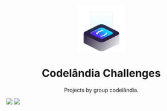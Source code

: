 <div align="center">
  
  <img src="./logo.svg" min-width="125" max-width="125" width="125" align="center" alt="Logo" />

  # Codelândia Challenges
  
  <p>
    Projects by group codelândia.
  </p>
</div>

<a href="mailto:contato@mail.com"><img src="https://img.shields.io/badge/contato@mail.com-1F2D52?style=for-the-badge&logo=gmail&logoColor=white"></a>
<a href="https://www.linkedin.com/in/YourName/"><img src="https://img.shields.io/badge//YourName-1F2D52?style=for-the-badge&logo=linkedin&logoColor=white"></a>

